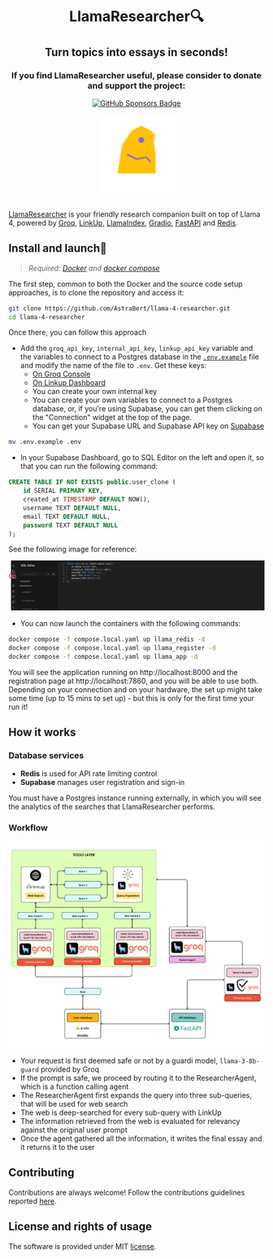 <h1 align="center">LlamaResearcher🔍</h1>

<h2 align="center">Turn topics into essays in seconds!</h2>

<div align="center">
    <h3>If you find LlamaResearcher useful, please consider to donate and support the project:</h3>
    <a href="https://github.com/sponsors/AstraBert"><img src="https://img.shields.io/badge/sponsor-30363D?style=for-the-badge&logo=GitHub-Sponsors&logoColor=#EA4AAA" alt="GitHub Sponsors Badge"></a>
</div>
<br>
<div align="center">
    <img src="logo.png" alt="LlamaResearcher Logo" width=150 height=150>
</div>
<br>

[LlamaResearcher](https://llamaresearcher.com) is your friendly research companion built on top of Llama 4, powered by [Groq](https://groq.com), [LinkUp](https://linkup.so), [LlamaIndex](https://www.llamaindex.ai), [Gradio](https://gradio.app), [FastAPI](https://fastapi.tiangolo.com) and [Redis](https://redis.io).

## Install and launch🚀

> _Required: [Docker](https://docs.docker.com/desktop/) and [docker compose](https://docs.docker.com/compose/)_

The first step, common to both the Docker and the source code setup approaches, is to clone the repository and access it:

```bash
git clone https://github.com/AstraBert/llama-4-researcher.git
cd llama-4-researcher
```

Once there, you can follow this approach

- Add the `groq_api_key`, `internal_api_key`, `linkup_api_key` variable and the variables to connect to a Postgres database in the [`.env.example`](./.env.example) file and modify the name of the file to `.env`. Get these keys:
    + [On Groq Console](https://console.groq.com/keys)
    + [On Linkup Dashboard](https://app.linkup.so/api-keys)
    + You can create your own internal key
    + You can create your own variables to connect to a Postgres database, or, if you're using Supabase, you can get them clicking on the "Connection" widget at the top of the page.
    + You can get your Supabase URL and Supabase API key on [Supabase](https://supabase.co)

```bash
mv .env.example .env
```

- In your Supabase Dashboard, go to SQL Editor on the left and open it, so that you can run the following command:


```sql
CREATE TABLE IF NOT EXISTS public.user_clone (
    id SERIAL PRIMARY KEY,
    created_at TIMESTAMP DEFAULT NOW(),
    username TEXT DEFAULT NULL,
    email TEXT DEFAULT NULL,
    password TEXT DEFAULT NULL
);
```

See the following image for reference:

![SQL Editor reference](./sql_editor.png)

- You can now launch the containers with the following commands:

```bash
docker compose -f compose.local.yaml up llama_redis -d
docker compose -f compose.local.yaml up llama_register -d
docker compose -f compose.local.yaml up llama_app -d
```

You will see the application running on http://localhost:8000 and the registration page at http://localhost:7860, and you will be able to use both. Depending on your connection and on your hardware, the set up might take some time (up to 15 mins to set up) - but this is only for the first time your run it!

## How it works

### Database services

- **Redis** is used for API rate limiting control
- **Supabase** manages user registration and sign-in

You must have a Postgres instance running externally, in which you will see the analytics of the searches that LlamaResearcher performs.

### Workflow

![workflow](./workflow.png)

- Your request is first deemed safe or not by a guardi model, `llama-3-8b-guard` provided by Groq
- If the prompt is safe, we proceed by routing it to the ResearcherAgent, which is a function calling agent
- The ResearcherAgent first expands the query into three sub-queries, that will be used for web search
- The web is deep-searched for every sub-query with LinkUp
- The information retrieved from the web is evaluated for relevancy against the original user prompt
- Once the agent gathered all the information, it writes the final essay and it returns it to the user

## Contributing

Contributions are always welcome! Follow the contributions guidelines reported [here](CONTRIBUTING.md).

## License and rights of usage

The software is provided under MIT [license](./LICENSE).
